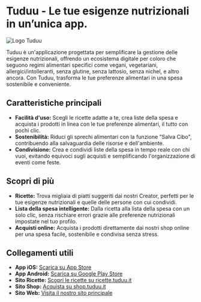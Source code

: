 # Tuduu - Le tue esigenze nutrizionali in un’unica app.

![Logo Tuduu](https://tuduu.it/wp-content/uploads/elementor/thumbs/TUDUU_logo_1000x375-q6zanrzr55wfw2zjm3903vej43zlcjtrhjwvjwwqfw.png)

Tuduu è un'applicazione progettata per semplificare la gestione delle esigenze nutrizionali, offrendo un ecosistema digitale per coloro che seguono regimi alimentari specifici come vegani, vegetariani, allergici/intolleranti, senza glutine, senza lattosio, senza nichel, e altro ancora. Con Tuduu, trasforma le tue preferenze alimentari in una spesa sostenibile e conveniente.

## Caratteristiche principali

- **Facilità d'uso:** Scegli le ricette adatte a te, crea liste della spesa e acquista i prodotti in linea con le tue preferenze alimentari, il tutto con pochi clic.
- **Sostenibilità:** Riduci gli sprechi alimentari con la funzione "Salva Cibo", contribuendo alla salvaguardia delle risorse e dell'ambiente.
- **Condivisione:** Crea e condividi liste della spesa in tempo reale con chi vuoi, evitando equivoci sugli acquisti e semplificando l'organizzazione di eventi come feste.

## Scopri di più

- **Ricette:** Trova migliaia di piatti suggeriti dai nostri Creator, perfetti per le tue esigenze nutrizionali e quelle delle persone con cui condividi.
- **Lista della spesa intelligente:** Dalla ricetta alla lista della spesa con un solo clic, senza rischiare errori grazie alle preferenze nutrizionali impostate nel tuo profilo.
- **Acquisti online:** Acquista i prodotti direttamente dai nostri shop online per una spesa facile, sostenibile e condivisa senza stress.

## Collegamenti utili

- **App iOS:** [Scarica su App Store](https://apps.apple.com/it/app/shoppaid-lista-della-spesa/id1610562240)
- **App Android:** [Scarica su Google Play Store](https://play.google.com/store/apps/details?id=com.shoppaid.shoppaid&hl=it&gl=it)
- **Sito Ricette:** [Scopri le ricette su ricette.tuduu.it](https://ricette.tuduu.it/)
- **Sito Shop:** [Acquista su shop.tuduu.it](https://shop.tuduu.it/)
- **Sito Web:** [Visita il nostro sito principale](https://tuduu.it)
